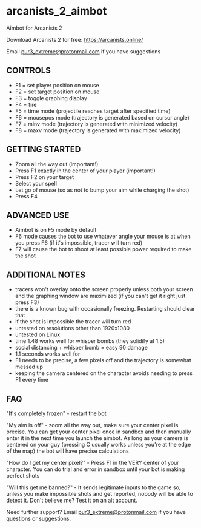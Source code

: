# arcanists_2_aimbot
Aimbot for Arcanists 2

Download Arcanists 2 for free: https://arcanists.online/

Email pur3_extreme@protonmail.com if you have suggestions

## CONTROLS
* F1 = set player position on mouse
* F2 = set target position on mouse
* F3 = toggle graphing display
* F4 = fire
* F5 = time mode (projectile reaches target after specified time)
* F6 = mousepos mode (trajectory is generated based on cursor angle)
* F7 = minv mode (trajectory is generated with minimized velocity)
* F8 = maxv mode (trajectory is generated with maximized velocity)

## GETTING STARTED
* Zoom all the way out (important!)
* Press F1 exactly in the center of your player (important!)
* Press F2 on your target
* Select your spell
* Let go of mouse (so as not to bump your aim while charging the shot)
* Press F4

## ADVANCED USE
* Aimbot is on F5 mode by default
* F6 mode causes the bot to use whatever angle your mouse is at when you press F6 (if it's impossible, tracer will turn red)
* F7 will cause the bot to shoot at least possible power required to make the shot

## ADDITIONAL NOTES
* tracers won't overlay onto the screen properly unless both your screen and the graphing window are maximized (if you can't get it right just press F3)
* there is a known bug with occasionally freezing. Restarting should clear that
* if the shot is impossible the tracer will turn red
* untested on resolutions other than 1920x1080
* untested on Linux
* time 1.48 works well for whisper bombs (they solidify at 1.5)
* social distancing + whisper bomb = easy 90 damage
* 1.1 seconds works well for 
* F1 needs to be precise, a few pixels off and the trajectory is somewhat messed up
* keeping the camera centered on the character avoids needing to press F1 every time

## FAQ
"It's completely frozen" - restart the bot

"My aim is off" - zoom all the way out, make sure your center pixel is precise. You can get your center pixel once in sandbox and then manually enter it in the next time you launch the aimbot. As long as your camera is centered on your guy (pressing C usually works unless you're at the edge of the map) the bot will have precise calculations

"How do I get my center pixel?" - Press F1 in the VERY center of your character. You can do trial and error in sandbox until your bot is making perfect shots

"Will this get me banned?" - It sends legitimate inputs to the game so, unless you make impossible shots and get reported, nobody will be able to detect it. Don't believe me? Test it on an alt account.


Need further support? Email pur3_extreme@protonmail.com if you have questions or suggestions.
